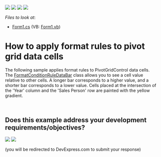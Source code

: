 <!-- default badges list -->
![](https://img.shields.io/endpoint?url=https://codecentral.devexpress.com/api/v1/VersionRange/128581555/14.2.10%2B)
[![](https://img.shields.io/badge/Open_in_DevExpress_Support_Center-FF7200?style=flat-square&logo=DevExpress&logoColor=white)](https://supportcenter.devexpress.com/ticket/details/T191674)
[![](https://img.shields.io/badge/📖_How_to_use_DevExpress_Examples-e9f6fc?style=flat-square)](https://docs.devexpress.com/GeneralInformation/403183)
[![](https://img.shields.io/badge/💬_Leave_Feedback-feecdd?style=flat-square)](#does-this-example-address-your-development-requirementsobjectives)
<!-- default badges end -->
<!-- default file list -->
*Files to look at*:

* [Form1.cs](./CS/WinFormsPivotGridFormatRules/Form1.cs) (VB: [Form1.vb](./VB/WinFormsPivotGridFormatRules/Form1.vb))
<!-- default file list end -->
# How to apply format rules to pivot grid data cells


<p>The following sample applies format rules to PivotGridControl data cells. The <a href="https://documentation.devexpress.com/#WindowsForms/clsDevExpressXtraEditorsFormatConditionRuleDataBartopic">FormatConditionRuleDataBar</a> class allows you to see a cell value relative to other cells. A longer bar corresponds to a higher value, and a shorter bar corresponds to a lower value. Cells placed at the intersection of the 'Year' column and the 'Sales Person' row are painted with the yellow gradient.</p>

<br/>


<!-- feedback -->
## Does this example address your development requirements/objectives?

[<img src="https://www.devexpress.com/support/examples/i/yes-button.svg"/>](https://www.devexpress.com/support/examples/survey.xml?utm_source=github&utm_campaign=winforms-pivot-grid-apply-format-rules-to-data-cells&~~~was_helpful=yes) [<img src="https://www.devexpress.com/support/examples/i/no-button.svg"/>](https://www.devexpress.com/support/examples/survey.xml?utm_source=github&utm_campaign=winforms-pivot-grid-apply-format-rules-to-data-cells&~~~was_helpful=no)

(you will be redirected to DevExpress.com to submit your response)
<!-- feedback end -->
